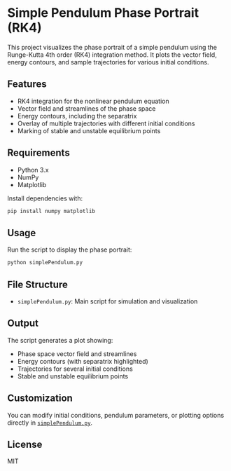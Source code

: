 # Simple Pendulum Phase Portrait (RK4)

This project visualizes the phase portrait of a simple pendulum using the Runge-Kutta 4th order (RK4) integration method. It plots the vector field, energy contours, and sample trajectories for various initial conditions.

## Features

- RK4 integration for the nonlinear pendulum equation
- Vector field and streamlines of the phase space
- Energy contours, including the separatrix
- Overlay of multiple trajectories with different initial conditions
- Marking of stable and unstable equilibrium points

## Requirements

- Python 3.x
- NumPy
- Matplotlib

Install dependencies with:

```sh
pip install numpy matplotlib
```

## Usage

Run the script to display the phase portrait:

```sh
python simplePendulum.py
```

## File Structure

- `simplePendulum.py`: Main script for simulation and visualization

## Output

The script generates a plot showing:
- Phase space vector field and streamlines
- Energy contours (with separatrix highlighted)
- Trajectories for several initial conditions
- Stable and unstable equilibrium points

## Customization

You can modify initial conditions, pendulum parameters, or plotting options directly in [`simplePendulum.py`](simplePendulum.py).

## License

MIT